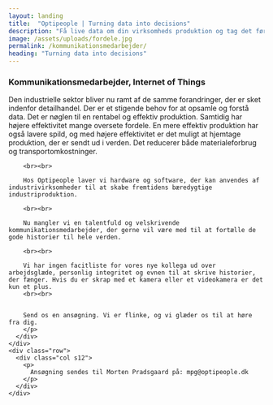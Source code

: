 ```yaml
---
layout: landing
title:  "Optipeople | Turning data into decisions"
description: "Få live data om din virksomheds produktion og tag det første skridt på vej mod højere oppetid, færre uventede stop og mindre spild. Det giver i øvrigt også større arbejdsglæde."
image: /assets/uploads/fordele.jpg
permalink: /kommunikationsmedarbejder/
heading: "Turning data into decisions"
---
```



<section id="application">
  <div class="container">
    <div class="row">
      <h3>Kommunikationsmedarbejder, Internet of Things</h3>
    </div>
    <div class="row">
      <div class="col s12">
        <p>
        Den industrielle sektor bliver nu ramt af de samme forandringer, der er sket indenfor detailhandel. Der er et stigende behov for at opsamle og forstå data. Det er nøglen til en rentabel og effektiv produktion. Samtidig har højere effektivitet mange oversete fordele. En mere effektiv produktion har også lavere spild, og med højere effektivitet er det muligt at hjemtage produktion, der er sendt ud i verden. Det reducerer både materialeforbrug og transportomkostninger.

        <br><br>

        Hos Optipeople laver vi hardware og software, der kan anvendes af industrivirksomheder til at skabe fremtidens bæredygtige industriproduktion.

        <br><br>

        Nu mangler vi en talentfuld og velskrivende kommunikationsmedarbejder, der gerne vil være med til at fortælle de gode historier til hele verden.

        <br><br>

        Vi har ingen facitliste for vores nye kollega ud over arbejdsglæde, personlig integritet og evnen til at skrive historier, der fænger. Hvis du er skrap med et kamera eller et videokamera er det kun et plus.
        <br><br>


        Send os en ansøgning. Vi er flinke, og vi glæder os til at høre fra dig.
        </p>
      </div>
    </div>
    <div class="row">
      <div class="col s12">
        <p>
          Ansøgning sendes til Morten Pradsgaard på: mpg@optipeople.dk
        </p>
      </div>
    </div>
  </div>
</section>
